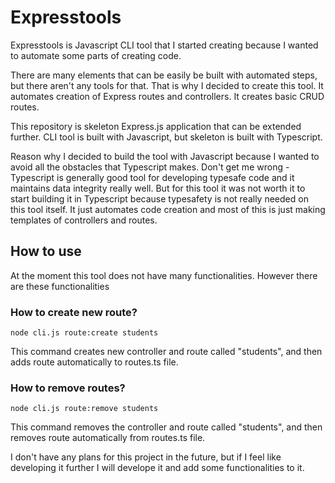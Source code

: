 # Expresstools

Expresstools is Javascript CLI tool that I started creating because I wanted to automate some parts of creating code. 

There are many elements that can be easily be built with automated steps, but there aren't any tools for that. That
is why I decided to create this tool. It automates creation of Express routes and controllers. It creates basic CRUD routes.

This repository is skeleton Express.js application that can be extended further. CLI tool is built with Javascript, but
skeleton is built with Typescript.

Reason why I decided to build the tool with Javascript because I wanted to avoid all the obstacles that Typescript makes.
Don't get me wrong - Typescript is generally good tool for developing typesafe code and it maintains data integrity really well.
But for this tool it was not worth it to start building it in Typescript because typesafety is not really needed on this tool itself.
It just automates code creation and most of this is just making templates of controllers and routes. 

## How to use

At the moment this tool does not have many functionalities. However there are these functionalities

### How to create new route?

    node cli.js route:create students

This command creates new controller and route called "students", and then adds route automatically to routes.ts file. 

### How to remove routes?

    node cli.js route:remove students

This command removes the controller and route called "students", and then removes route automatically from routes.ts file. 

I don't have any plans for this project in the future, but if I feel like developing it further I will develope it and add some functionalities to it. 
